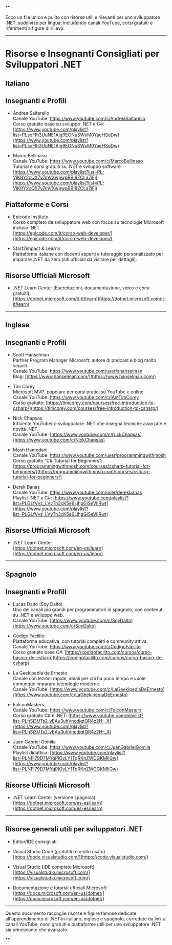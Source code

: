 **

Ecco un file unico e pulito con risorse utili e rilevanti per uno sviluppatore .NET, suddivise per lingua, includendo canali YouTube, corsi gratuiti e riferimenti a figure di rilievo.

---

# Risorse e Insegnanti Consigliati per Sviluppatori .NET

## Italiano

## Insegnanti e Profili

  

- Andrea Saltarello  
    Canale YouTube: [https://www.youtube.com/c/AndreaSaltarello  
    ](https://www.youtube.com/c/AndreaSaltarello)Corso gratuito base su sviluppo .NET e C#: [https://www.youtube.com/playlist?list=PLsoFIh3UuNE1Ajg9EGNuSWvM0YaeHSoDw](https://www.youtube.com/playlist?list=PLsoFIh3UuNE1Ajg9EGNuSWvM0YaeHSoDw)
    
- Marco Bellinaso  
    Canale YouTube: [https://www.youtube.com/c/MarcoBellinaso  
    ](https://www.youtube.com/c/MarcoBellinaso)Tutorial e corsi gratuiti su .NET e sviluppo software: [https://www.youtube.com/playlist?list=PL-VjKRY2cQX7v7mVXwpwpBBI8ZCLa7iFj](https://www.youtube.com/playlist?list=PL-VjKRY2cQX7v7mVXwpwpBBI8ZCLa7iFj)
    

## Piattaforme e Corsi

- Epicode Institute  
    Corso completo da sviluppatore web con focus su tecnologie Microsoft incluso .NET  
    [https://epicode.com/it/corso-web-developer/](https://epicode.com/it/corso-web-developer/)
    
- Start2impact & Learnn  
    Piattaforme italiane con docenti esperti e tutoraggio personalizzato per imparare .NET da zero (siti ufficiali da visitare per dettagli).
    

## Risorse Ufficiali Microsoft

- .NET Learn Center (Esercitazioni, documentazione, video e corsi gratuiti)  
    [https://dotnet.microsoft.com/it-it/learn](https://dotnet.microsoft.com/it-it/learn)
    

---

## Inglese

## Insegnanti e Profili

- Scott Hanselman  
    Partner Program Manager Microsoft, autore di podcast e blog molto seguiti.  
    Canale YouTube: [https://www.youtube.com/user/shanselman  
    ](https://www.youtube.com/user/shanselman)Blog: [https://www.hanselman.com/](https://www.hanselman.com/)
    
- Tim Corey  
    Microsoft MVP, popolare per corsi pratici su YouTube e online.  
    Canale YouTube: [https://www.youtube.com/c/IAmTimCorey  
    ](https://www.youtube.com/c/IAmTimCorey)Corso gratuito: [https://timcorey.com/courses/free-introduction-to-csharp/](https://timcorey.com/courses/free-introduction-to-csharp/)
    
- Nick Chapsas  
    Influente YouTuber e sviluppatore .NET che insegna tecniche avanzate e novità .NET.  
    Canale YouTube: [https://www.youtube.com/c/NickChapsas](https://www.youtube.com/c/NickChapsas)
    
- Mosh Hamedani  
    Canale YouTube: [https://www.youtube.com/user/programmingwithmosh  
    ](https://www.youtube.com/user/programmingwithmosh)Corso gratuito “C# Tutorial for Beginners”: [https://programmingwithmosh.com/courses/csharp-tutorial-for-beginners/](https://programmingwithmosh.com/courses/csharp-tutorial-for-beginners/)
    
- Derek Banas  
    Canale YouTube: [https://www.youtube.com/user/derekbanas  
    ](https://www.youtube.com/user/derekbanas)Playlist .NET e C#: [https://www.youtube.com/playlist?list=PLGLfVvz_LVvTn3cK5e6LjhgGiSeVlIRwt](https://www.youtube.com/playlist?list=PLGLfVvz_LVvTn3cK5e6LjhgGiSeVlIRwt)
    

## Risorse Ufficiali Microsoft

- .NET Learn Center  
    [https://dotnet.microsoft.com/en-us/learn](https://dotnet.microsoft.com/en-us/learn)
    

---

## Spagnolo

## Insegnanti e Profili

- Lucas Dalto (Soy Dalto)  
    Uno dei canali più grandi per programmatori in spagnolo, con contenuti su .NET e sviluppo web.  
    Canale YouTube: [https://www.youtube.com/c/SoyDalto](https://www.youtube.com/c/SoyDalto)
    
- Código Facilito  
    Piattaforma educativa, con tutorial completi e community attiva.  
    Canale YouTube: [https://www.youtube.com/c/CodigoFacilito  
    ](https://www.youtube.com/c/CodigoFacilito)Corso gratuito base C#: [https://codigofacilito.com/cursos/curso-basico-de-csharp](https://codigofacilito.com/cursos/curso-basico-de-csharp)
    
- La Geekipedia de Ernesto  
    Canale con lezioni rapide, ideali per chi ha poco tempo e vuole comunque imparare tecnologie moderne.  
    Canale YouTube: [https://www.youtube.com/c/LaGeekipediaDeErnesto](https://www.youtube.com/c/LaGeekipediaDeErnesto)
    
- FalconMasters  
    Canale YouTube: [https://www.youtube.com/c/FalconMasters  
    ](https://www.youtube.com/c/FalconMasters)Corso gratuito C# e .NET: [https://www.youtube.com/playlist?list=PLhSj3UTs2_yEAu3uhVncdjqtQR4z2H-_X](https://www.youtube.com/playlist?list=PLhSj3UTs2_yEAu3uhVncdjqtQR4z2H-_X)
    
- Juan Gabriel Gomila  
    Canale YouTube: [https://www.youtube.com/c/JuanGabrielGomila  
    ](https://www.youtube.com/c/JuanGabrielGomila)Playlist didattica: [https://www.youtube.com/playlist?list=PLNFI79D7MYqPlOvLY1TqRKnZWCGKMIIGw](https://www.youtube.com/playlist?list=PLNFI79D7MYqPlOvLY1TqRKnZWCGKMIIGw)
    

## Risorse Ufficiali Microsoft

- .NET Learn Center (versione spagnola)  
    [https://dotnet.microsoft.com/es-es/learn](https://dotnet.microsoft.com/es-es/learn)
    

---

## Risorse generali utili per sviluppatori .NET

- Editor/IDE consigliati:
    

- Visual Studio Code (gratutito e molto usato) [https://code.visualstudio.com/](https://code.visualstudio.com/)
    
- Visual Studio (IDE completo Microsoft) [https://visualstudio.microsoft.com/](https://visualstudio.microsoft.com/)
    

- Documentazione e tutorial ufficiali Microsoft:  
    [https://docs.microsoft.com/en-us/dotnet/](https://docs.microsoft.com/en-us/dotnet/)
    

---

Questo documento raccoglie risorse e figure famose dedicate all'apprendimento di .NET in italiano, inglese e spagnolo, corredate da link a canali YouTube, corsi gratuiti e piattaforme utili per uno sviluppatore .NET sia principiante che avanzato.

  
  
**